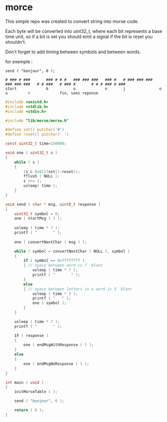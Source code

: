 # morce
This simple repo was created to convert string into morse code.

Each byte will be converted into uint32_t, where each bit represents a base time unit, so if a bit is set you should emit a signal if the bit is reset you shouldn't.

Don't forget to add timing between symbols and between words.

for exemple :
```
send ( "bonjour", 0 );
```

```
# ### # ###       ### # # #   ### ### ###   ### #   # ### ### ###   ### ### ###   # # ###   # ### #       # # # ### # ###
start             b           o             n       j               o             u         r             fin, sans reponse
```

```C
#include <unistd.h>
#include <stdlib.h>
#include <stdio.h>

#include "lib/morse/morse.h"

#define set() putchar('#')
#define reset() putchar(' ')

const uint32_t time=150000;

void one ( uint32_t s )
{
	while ( s )
	{
		(s & 0x01)?set():reset();
		fflush ( NULL );
		s >>= 1;
		usleep( time );
	}
}

void send ( char * msg, uint8_t response )
{
	uint32_t symbol = 0;
	one ( startMsg ( ) );
	
	usleep ( time * 7 );
	printf ( "       " );
	
	one ( convertNextChar ( msg ) );

	while ( symbol = convertNextChar ( NULL ), symbol )
	{
		if ( symbol == 0xffffffff )
		{ // space between word is 7  blanc
			usleep ( time * 7 );
			printf ( "       " );
		}
		else
		{ // space between letters in a word is 3  blanc
			usleep ( time * 3 );
			printf ( "   " );
			one ( symbol );
		}
	}

	usleep ( time * 7 );
	printf ( "       " );

	if ( response )
	{
		one ( endMsgWithResponse ( ) );
	}
	else
	{
		one ( endMsgNoResponse ( ) );
	}
}

int main ( void )
{
	initMorseTable ( );

	send ( "bonjour", 0 );

	return ( 0 );
}

```
